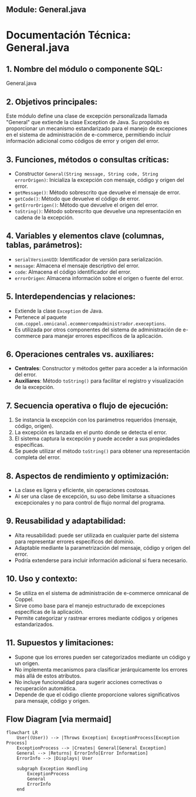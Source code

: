 ## Module: General.java

# Documentación Técnica: General.java

## 1. **Nombre del módulo o componente SQL:**
General.java

## 2. **Objetivos principales:**
Este módulo define una clase de excepción personalizada llamada "General" que extiende la clase Exception de Java. Su propósito es proporcionar un mecanismo estandarizado para el manejo de excepciones en el sistema de administración de e-commerce, permitiendo incluir información adicional como códigos de error y origen del error.

## 3. **Funciones, métodos o consultas críticas:**
- Constructor `General(String message, String code, String errorOrigen)`: Inicializa la excepción con mensaje, código y origen del error.
- `getMessage()`: Método sobrescrito que devuelve el mensaje de error.
- `getCode()`: Método que devuelve el código de error.
- `getErrorOrigen()`: Método que devuelve el origen del error.
- `toString()`: Método sobrescrito que devuelve una representación en cadena de la excepción.

## 4. **Variables y elementos clave (columnas, tablas, parámetros):**
- `serialVersionUID`: Identificador de versión para serialización.
- `message`: Almacena el mensaje descriptivo del error.
- `code`: Almacena el código identificador del error.
- `errorOrigen`: Almacena información sobre el origen o fuente del error.

## 5. **Interdependencias y relaciones:**
- Extiende la clase `Exception` de Java.
- Pertenece al paquete `com.coppel.omnicanal.ecommercempadministrador.execeptions`.
- Es utilizada por otros componentes del sistema de administración de e-commerce para manejar errores específicos de la aplicación.

## 6. **Operaciones centrales vs. auxiliares:**
- **Centrales**: Constructor y métodos getter para acceder a la información del error.
- **Auxiliares**: Método `toString()` para facilitar el registro y visualización de la excepción.

## 7. **Secuencia operativa o flujo de ejecución:**
1. Se instancia la excepción con los parámetros requeridos (mensaje, código, origen).
2. La excepción es lanzada en el punto donde se detecta el error.
3. El sistema captura la excepción y puede acceder a sus propiedades específicas.
4. Se puede utilizar el método `toString()` para obtener una representación completa del error.

## 8. **Aspectos de rendimiento y optimización:**
- La clase es ligera y eficiente, sin operaciones costosas.
- Al ser una clase de excepción, su uso debe limitarse a situaciones excepcionales y no para control de flujo normal del programa.

## 9. **Reusabilidad y adaptabilidad:**
- Alta reusabilidad: puede ser utilizada en cualquier parte del sistema para representar errores específicos del dominio.
- Adaptable mediante la parametrización del mensaje, código y origen del error.
- Podría extenderse para incluir información adicional si fuera necesario.

## 10. **Uso y contexto:**
- Se utiliza en el sistema de administración de e-commerce omnicanal de Coppel.
- Sirve como base para el manejo estructurado de excepciones específicas de la aplicación.
- Permite categorizar y rastrear errores mediante códigos y orígenes estandarizados.

## 11. **Supuestos y limitaciones:**
- Supone que los errores pueden ser categorizados mediante un código y un origen.
- No implementa mecanismos para clasificar jerárquicamente los errores más allá de estos atributos.
- No incluye funcionalidad para sugerir acciones correctivas o recuperación automática.
- Depende de que el código cliente proporcione valores significativos para mensaje, código y origen.
## Flow Diagram [via mermaid]
```mermaid
flowchart LR
    User((User)) --> |Throws Exception| ExceptionProcess[Exception Process]
    ExceptionProcess --> |Creates| General[General Exception]
    General --> |Returns| ErrorInfo[Error Information]
    ErrorInfo --> |Displays| User
    
    subgraph Exception Handling
        ExceptionProcess
        General
        ErrorInfo
    end
```
